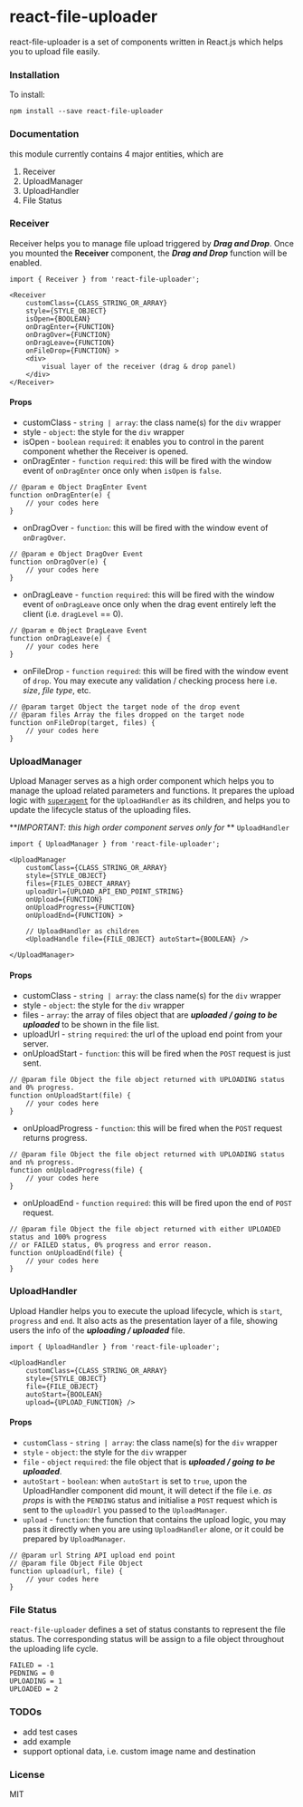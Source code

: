 # react-file-uploader

react-file-uploader is a set of components written in React.js which helps you to upload file easily.

### Installation

To install:

```
npm install --save react-file-uploader
```

### Documentation

this module currently contains 4 major entities, which are

1. Receiver
2. UploadManager
3. UploadHandler
4. File Status

### Receiver

Receiver helps you to manage file upload triggered by **_Drag and Drop_**. Once you mounted the **Receiver** component, the **_Drag and Drop_** function will be enabled.

```
import { Receiver } from 'react-file-uploader';

<Receiver
	customClass={CLASS_STRING_OR_ARRAY}
	style={STYLE_OBJECT}
	isOpen={BOOLEAN}
	onDragEnter={FUNCTION}
	onDragOver={FUNCTION}
	onDragLeave={FUNCTION}
	onFileDrop={FUNCTION} >
	<div>
		visual layer of the receiver (drag & drop panel)
	</div>
</Receiver>
```

#### Props

* customClass - `string | array`: the class name(s) for the `div` wrapper
* style - `object`: the style for the `div` wrapper 
* isOpen - `boolean` `required`: it enables you to control in the parent component whether the Receiver is opened.
* onDragEnter - `function` `required`: this will be fired with the window event of `onDragEnter` once only when `isOpen` is `false`.

```
// @param e Object DragEnter Event
function onDragEnter(e) {
	// your codes here
}
```

* onDragOver - `function`: this will be fired with the window event of `onDragOver`.

```
// @param e Object DragOver Event
function onDragOver(e) {
	// your codes here
}
```

* onDragLeave - `function` `required`: this will be fired with the window event of `onDragLeave` once only when the drag event entirely left the client (i.e. `dragLevel` == 0).

```
// @param e Object DragLeave Event
function onDragLeave(e) {
	// your codes here
}
```

* onFileDrop - `function` `required`: this will be fired with the window event of `drop`. You may execute any validation / checking process here i.e. *size*, *file type*, etc.

```
// @param target Object the target node of the drop event
// @param files Array the files dropped on the target node
function onFileDrop(target, files) {
	// your codes here
}
```

### UploadManager

Upload Manager serves as a high order component which helps you to manage the upload related parameters and functions. It prepares the upload logic with [`superagent`](https://github.com/visionmedia/superagent) for the `UploadHandler` as its children, and helps you to update the lifecycle status of the uploading files.

**_IMPORTANT: this high order component serves only for_ ** `UploadHandler`

```
import { UploadManager } from 'react-file-uploader';

<UploadManager
	customClass={CLASS_STRING_OR_ARRAY}
	style={STYLE_OBJECT}
	files={FILES_OJBECT_ARRAY}
	uploadUrl={UPLOAD_API_END_POINT_STRING}
	onUpload={FUNCTION}
	onUploadProgress={FUNCTION}
	onUploadEnd={FUNCTION} >
	
	// UploadHandler as children
	<UploadHandle file={FILE_OBJECT} autoStart={BOOLEAN} />
	
</UploadManager>
```

#### Props

* customClass - `string | array`: the class name(s) for the `div` wrapper
* style - `object`: the style for the `div` wrapper 
* files - `array`: the array of files object that are **_uploaded / going to be uploaded_** to be shown in the file list.
* uploadUrl - `string` `required`: the url of the upload end point from your server.
* onUploadStart - `function`: this will be fired when the `POST` request is just sent.

```
// @param file Object the file object returned with UPLOADING status and 0% progress.
function onUploadStart(file) {
	// your codes here
}
```

* onUploadProgress - `function`: this will be fired when the `POST` request returns progress.

```
// @param file Object the file object returned with UPLOADING status and n% progress.
function onUploadProgress(file) {
	// your codes here
}
```

* onUploadEnd - `function` `required`: this will be fired upon the end of `POST` request.

```
// @param file Object the file object returned with either UPLOADED status and 100% progress
// or FAILED status, 0% progress and error reason.
function onUploadEnd(file) {
	// your codes here
}
```

### UploadHandler

Upload Handler helps you to execute the upload lifecycle, which is `start`, `progress` and `end`. It also acts as the presentation layer of a file, showing users the info of the **_uploading / uploaded_** file.

```
import { UploadHandler } from 'react-file-uploader';

<UploadHandler
	customClass={CLASS_STRING_OR_ARRAY}
	style={STYLE_OBJECT}
	file={FILE_OBJECT}
	autoStart={BOOLEAN}
	upload={UPLOAD_FUNCTION} />
```

#### Props

* `customClass` - `string | array`: the class name(s) for the `div` wrapper
* `style` - `object`: the style for the `div` wrapper 
* `file` - `object` `required`: the file object that is **_uploaded / going to be uploaded_**.
* `autoStart` - `boolean`: when `autoStart` is set to `true`, upon the UploadHandler component did mount, it will detect if the file i.e. *as props* is with the `PENDING` status and initialise a `POST` request which is sent to the `uploadUrl` you passed to the `UploadManager`.
* `upload` - `function`: the function that contains the upload logic, you may pass it directly when you are using `UploadHandler` alone, or it could be prepared by `UploadManager`.

 
```
// @param url String API upload end point
// @param file Object File Object
function upload(url, file) {
	// your codes here
}
```

### File Status

`react-file-uploader` defines a set of status constants to represent the file status. The corresponding status will be assign to a file object throughout the uploading life cycle.

```
FAILED = -1
PEDNING = 0
UPLOADING = 1
UPLOADED = 2
```

### TODOs

* add test cases
* add example
* support optional data, i.e. custom image name and destination

### License

MIT